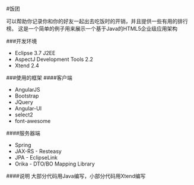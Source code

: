 #饭团

可以帮助你记录你和你的好友一起出去吃饭时的开销，并且提供一些有用的排行榜。
这是一个简单的例子用来展示一个基于Java的HTML5企业级应用架构

###开发环境
* Eclipse 3.7 J2EE
* AspectJ Development Tools 2.2
* Xtend 2.4

###使用的框架
####客户端
* AngularJS
* Bootstrap
* JQuery
* Angular-UI
* select2
* font-awesome

####服务器端
* Spring
* JAX-RS - Resteasy
* JPA - EclipseLink
* Orika - DTO/BO Mapping Library

####说明
大部分代码用Java编写，小部分代码用Xtend编写


